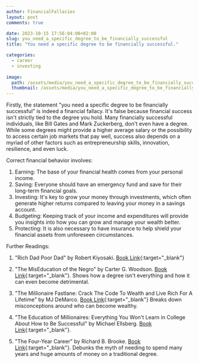 ```yaml
---
author: FinancialFallacies
layout: post
comments: true

date: 2023-10-15 17:56:04:00+02:00  
slug: you_need_a_specific_degree_to_be_financially_successful
title: "You need a specific degree to be financially successful."

categories:
  - career
  - investing
  
image:
  path: /assets/media/you_need_a_specific_degree_to_be_financially_successful.jpg
  thumbnail: /assets/media/you_need_a_specific_degree_to_be_financially_successful.jpg
---
```


Firstly, the statement "you need a specific degree to be financially successful" is indeed a financial fallacy. It's false because financial success isn't strictly tied to the degree you hold. Many financially successful individuals, like Bill Gates and Mark Zuckerberg, don't even have a degree. While some degrees might provide a higher average salary or the possibility to access certain job markets that pay well, success also depends on a myriad of other factors such as entrepreneurship skills, innovation, resilience, and even luck.

Correct financial behavior involves:
1. Earning: The base of your financial health comes from your personal income.
2. Saving: Everyone should have an emergency fund and save for their long-term financial goals.
3. Investing: It's key to grow your money through investments, which often generate higher returns compared to leaving your money in a savings account.
4. Budgeting: Keeping track of your income and expenditures will provide you insights into how you can grow and manage your wealth better.
5. Protecting: It is also necessary to have insurance to help shield your financial assets from unforeseen circumstances.

Further Readings:

1. "Rich Dad Poor Dad" by Robert Kiyosaki. [Book Link](https://www.amazon.com/Rich-Dad-Poor-Teach-Middle/dp/1612680194/ref=nosim?tag=financialfall-20){:target="_blank"}

2. "The MisEducation of the Negro" by Carter G. Woodson. [Book Link](https://www.amazon.com/Mis-Education-Negro-Carter-Godwin-Woodson/dp/086543171X/ref=nosim?tag=financialfall-20){:target="_blank"}.
Shows how a degree isn't everything and how it can even become detrimental.

3. "The Millionaire Fastlane: Crack The Code To Wealth and Live Rich For A Lifetime" by MJ DeMarco. [Book Link](https://www.amazon.com/Millionaire-Fastlane-Crack-Wealth-Lifetime/dp/0984358102/ref=nosim?tag=financialfall-20){:target="_blank"}
Breaks down misconceptions around who can become wealthy.

4. "The Education of Millionaires: Everything You Won't Learn in College About How to Be Successful" by Michael Ellsberg. [Book Link](https://www.amazon.com/Education-Millionaires-Everything-College-Successful/dp/1591845610/ref=nosim?tag=financialfall-20){:target="_blank"}. 

5. "The Four-Year Career" by Richard B. Brooke. [Book Link](https://www.amazon.com/The-Four-Year-Career-audiobook/dp/B01C4UR4KC/ref=nosim?tag=financialfall-20){:target="_blank"}.
Debunks the myth of needing to spend many years and huge amounts of money on a traditional degree.
